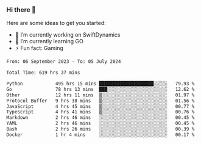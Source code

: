 ### Hi there 👋

Here are some ideas to get you started:

- 🔭 I’m currently working on SwiftDynamics
- 🌱 I’m currently learning GO
-  ⚡ Fun fact: Gaming
  
  <!--
- 👯 I’m looking to collaborate on ...
- 🤔 I’m looking for help with ...
- 💬 Ask me about ...
- 📫 How to reach me: ...
- 😄 Pronouns: ...
-->

<!--START_SECTION:waka-->

```txt
From: 06 September 2023 - To: 05 July 2024

Total Time: 619 hrs 37 mins

Python            495 hrs 15 mins ████████████████████░░░░░   79.93 %
Go                78 hrs 13 mins  ███░░░░░░░░░░░░░░░░░░░░░░   12.62 %
Other             12 hrs 11 mins  ▒░░░░░░░░░░░░░░░░░░░░░░░░   01.97 %
Protocol Buffer   9 hrs 38 mins   ▒░░░░░░░░░░░░░░░░░░░░░░░░   01.56 %
JavaScript        4 hrs 45 mins   ▒░░░░░░░░░░░░░░░░░░░░░░░░   00.77 %
TypeScript        4 hrs 41 mins   ▒░░░░░░░░░░░░░░░░░░░░░░░░   00.76 %
Markdown          2 hrs 46 mins   ░░░░░░░░░░░░░░░░░░░░░░░░░   00.45 %
YAML              2 hrs 46 mins   ░░░░░░░░░░░░░░░░░░░░░░░░░   00.45 %
Bash              2 hrs 26 mins   ░░░░░░░░░░░░░░░░░░░░░░░░░   00.39 %
Docker            1 hr 4 mins     ░░░░░░░░░░░░░░░░░░░░░░░░░   00.17 %
```

<!--END_SECTION:waka-->
